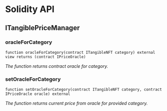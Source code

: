 # Solidity API

## ITangiblePriceManager

### oracleForCategory

```solidity
function oracleForCategory(contract ITangibleNFT category) external view returns (contract IPriceOracle)
```

_The function returns contract oracle for category._

### setOracleForCategory

```solidity
function setOracleForCategory(contract ITangibleNFT category, contract IPriceOracle oracle) external
```

_The function returns current price from oracle for provided category._

